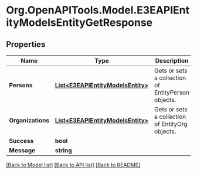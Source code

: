 
# Org.OpenAPITools.Model.E3EAPIEntityModelsEntityGetResponse

## Properties

Name | Type | Description | Notes
------------ | ------------- | ------------- | -------------
**Persons** | [**List&lt;E3EAPIEntityModelsEntity&gt;**](E3EAPIEntityModelsEntity.md) | Gets or sets a collection of EntityPerson objects. | [optional] 
**Organizations** | [**List&lt;E3EAPIEntityModelsEntity&gt;**](E3EAPIEntityModelsEntity.md) | Gets or sets a collection of EntityOrg objects. | [optional] 
**Success** | **bool** |  | [optional] 
**Message** | **string** |  | [optional] 

[[Back to Model list]](../README.md#documentation-for-models)
[[Back to API list]](../README.md#documentation-for-api-endpoints)
[[Back to README]](../README.md)

